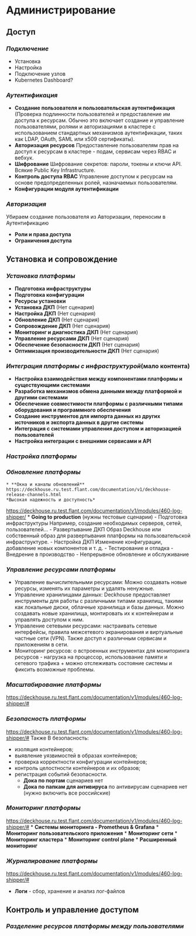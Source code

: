 # Администрирование
 ## Доступ
   ### *Подключение*
   * Установка
   * Настройка
   * Подключение узлов
   * Kubernetes Dashboard?
   ### *Аутентификация*
   * **Создание пользователя и пользовательская аутентификация**
   (Проверка подлинности пользователей и предоставление им доступа к ресурсам. Обычно это включает создание и управление пользователями, ролями и авторизациями в кластере с использованием стандартных механизмов аутентификации, таких как LDAP, OAuth, SAML или x509 сертификаты).
   * **Авторизация ресурсов**
   Предоставление пользователям прав на доступ к ресурсам в кластере - подам, сервисам через RBAC и вебхук.
   * **Шифрование**
   Шифрование секретов: пароли, токены и ключи API. Всякие Public Key Infrastructure.
   * **Контроль доступа RBAC**
   Управление доступом к ресурсам на основе предопределенных ролей, назначаемых пользователям.
   * **Конфигурации модуля аутентификации**
      
   ### *Авторизация*
Убираем создание пользователя из Авторизации, переносим в Аутентификацию
   * **Роли и права доступа**
   * **Ограничения доступа**

## Установка и сопровождение
   ### *Установка платформы*
   * **Подготовка инфраструктуры**
   * **Подготовка конфигурации**
   * **Ресурсы установки**
   * **Установка ДКП** (Нет сценария)
   * **Настройка ДКП** (Нет сценария)
   * **Обновление ДКП** (Нет сценария)
   * **Сопровождение ДКП** (Нет сценария)
   * **Мониторинг и диагностика ДКП** (Нет сценария)
   * **Управление ресурсами ДКП** (Нет сценария)
   * **Обеспечение безопасности ДКП** (Нет сценария)
   * **Оптимизация производительности ДКП** (Нет сценария)

   ### *Интеграция платформы с инфраструктурой*(мало контента)
   * **Настройка взаимодействия между компонентами платформы и существующими системами**
   * **Разработка механизмов обмена данными между платформой и другими системами**
   * **Обеспечение совместимости платформы с различными типами оборудования и программного обеспечения**
   * **Создание инструментов для импорта данных из других источников и экспорта данных в другие системы**
   * **Интеграция с системами управления доступом и авторизацией пользователей**
   * **Настройка интеграции с внешними сервисами и API**
   ### *Настройка платформы*
        
   ### *Обновление платформы*
    * **Окна и каналы обновлений**
    https://deckhouse.ru.test.flant.com/documentation/v1/deckhouse-release-channels.html
    *Высокая надежность и доступность*
   https://deckhouse.ru.test.flant.com/documentation/v1/modules/460-log-shipper/
    * **Going to production** (нужны тестовые сценарии)
         - Подготовка инфраструктуры
        Например, создание необходимых серверов, сетей, пользователей...
        - Развертывание ДКП
        Образ Deckhouse или собственный образ для развертывания платформы на пользовательской инфраструктуре.
        - Настройка ДКП
        Изменение конфигурации, добавление новых компонентов и т. д.
        - Тестирование и отладка
        - Внедрение в производство
        - Непрерывное обновление и обслуживание
   ### *Управление ресурсами платформы*
  * Управление вычислительными ресурсами: Можно создавать новые ресурсы, изменять их параметры и удалять ненужные.
  * Управление хранилищами данных: Deckhouse предоставляет инструменты для работы с различными типами хранилищ, такими как локальные диски, облачные хранилища и базы данных. Можно создавать новые хранилища, монтировать их к контейнерам и управлять доступом к ним.
  * Управление сетевыми ресурсами: настраивать сетевые интерфейсы, правила межсетевого экранирования и виртуальные частные сети (VPN). Также доступ к различным сервисам и приложениям в сети.
  * Мониторинг ресурсов: о встроенных инструментах для мониторинга ресурсов - нагрузка на процессор, использование памяти и сетевого трафика + можно отслеживать состояние системы и фиксить возможные проблемы.

   ### *Масштабирование платформы*
   https://deckhouse.ru.test.flant.com/documentation/v1/modules/460-log-shipper/#

   ### *Безопасность платформы*
   https://deckhouse.ru.test.flant.com/documentation/v1/modules/460-log-shipper/#
    Также В безопасность:
  * изоляция контейнеров;
  * выявление уязвимостей в образах контейнеров;
  * проверка корректности конфигурации контейнеров;
  * контроль целостности контейнеров и их образов;
  * регистрация событий безопасности.
     * **Дока по портам**
     сценариев нет
     * **Дока по папкам для антивируса**
     по антивирусам сценариев нет (нужно включить все российские)
   ### *Мониторинг платформы*
   https://deckhouse.ru.test.flant.com/documentation/v1/modules/460-log-shipper/#
    * **Системы мониторинга - Prometheus & Grafana**
    * **Мониторинг пользовательского приложения**
    * **Мониторинг сети**
    * **Мониторинг кластера**
    * **Мониторинг control plane**
    * **Расширенный мониторинг**
  ### *Журналирование платформы*
https://deckhouse.ru.test.flant.com/documentation/v1/modules/460-log-shipper/#
  * **Логи** - сбор, хранение и анализ лог-файлов 
## Контроль и управление доступом
  ### *Разделение ресурсов платформы между пользователями*




